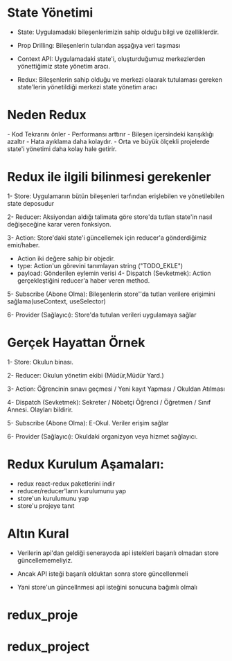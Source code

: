 <h1>State Yönetimi</h1>

- State: Uygulamadaki bileşenlerimizin sahip olduğu bilgi ve özelliklerdir.

- Prop Drilling: Bileşenlerin tularıdan aşşağıya veri taşıması

- Context API: Uygulamadaki state'i, oluşturduğumuz merkezlerden yönettiğimiz state yönetim aracı.

- Redux: Bileşenlerin sahip olduğu ve merkezi olaarak tutulaması gereken state'lerin yönetildiği merkezi state yönetim aracı

<h1>Neden Redux</h1>
- Kod Tekrarını önler
- Performansı arttırır
- Bileşen içersindeki karışıklığı azaltır
- Hata ayıklama daha kolaydır.
- Orta ve büyük ölçekli projelerde state'i yönetimi daha kolay hale getirir.

<h1>Redux ile ilgili bilinmesi gerekenler</h1>

1- Store: Uygulamanın bütün bileşenleri tarfından erişlebilen ve yönetilebilen state deposudur

2- Reducer: Aksiyondan aldığı talimata göre store'da tutlan state'in nasıl değişeceğine karar veren fonksiyon.

3- Action: Store'daki state'i güncellemek için reducer'a gönderdiğimiz emir/haber.

- Action iki değere sahip bir objedir.
- type: Action'un görevini tanımlayan string ("TODO_EKLE")
- payload: Gönderilen eylemin verisi
  4- Dispatch (Sevketmek): Action gerçekleştiğini reducer'a haber veren method.

5- Subscribe (Abone Olma): Bileşenlerin store''da tutlan verilere erişimini sağlama(useContext, useSelector)

6- Provider (Sağlayıcı): Store'da tutulan verileri uygulamaya sağlar

<h1>Gerçek Hayattan Örnek</h1>

1- Store: Okulun binası.

2- Reducer: Okulun yönetim ekibi (Müdür,Müdür Yard.)

3- Action: Öğrencinin sınavı geçmesi / Yeni kayıt Yapması / Okuldan Atılması

4- Dispatch (Sevketmek): Sekreter / Nöbetçi Öğrenci / Öğretmen / Sınıf Annesi. Olayları bildirir.

5- Subscribe (Abone Olma): E-Okul. Veriler erişim sağlar

6- Provider (Sağlayıcı): Okuldaki organizyon veya hizmet sağlayıcı.

<h1>Redux Kurulum Aşamaları:</h1>

- redux react-redux paketlerini indir
- reducer/reducer'ların kurulumunu yap
- store'un kurulumunu yap
- store'u projeye tanıt

<h1>Altın Kural</h1>

- Verilerin api'dan geldiği senerayoda api istekleri başarılı olmadan store güncellememeliyiz.

- Ancak API isteği başarılı olduktan sonra store güncellenmeli

- Yani store'un güncellnmesi api isteğini sonucuna bağımlı olmalı
# redux_proje
# redux_project
